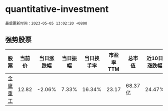 # quantitative-investment

`最后更新时间：2023-05-05 13:02:20 +0800`

## 强势股票

|股票|当前价|当日涨跌幅|当日振幅|当日换手率|市盈率TTM|总市值|近10日涨跌幅|
|----|----|----|----|----|----|----|----|
|[金鹰重工](https://xueqiu.com/S/SZ301048)|12.82|-2.06%|7.33%|16.34%|23.17|68.37亿|24.47%|
